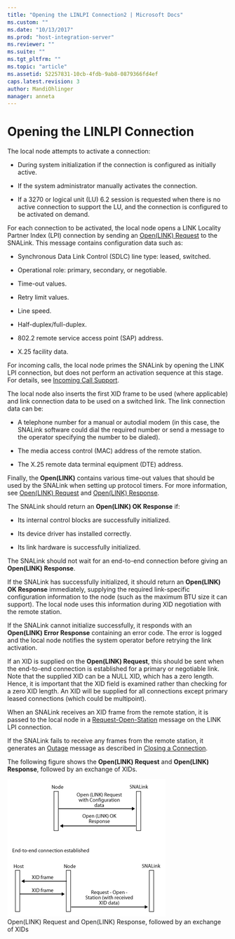 ```yaml
---
title: "Opening the LINLPI Connection2 | Microsoft Docs"
ms.custom: ""
ms.date: "10/13/2017"
ms.prod: "host-integration-server"
ms.reviewer: ""
ms.suite: ""
ms.tgt_pltfrm: ""
ms.topic: "article"
ms.assetid: 52257831-10cb-4fdb-9ab8-0879366fd4ef
caps.latest.revision: 3
author: MandiOhlinger
manager: anneta
---
```

# Opening the LINLPI Connection
The local node attempts to activate a connection:  
  
-   During system initialization if the connection is configured as initially active.  
  
-   If the system administrator manually activates the connection.  
  
-   If a 3270 or logical unit (LU) 6.2 session is requested when there is no active connection to support the LU, and the connection is configured to be activated on demand.  
  
 For each connection to be activated, the local node opens a LINK Locality Partner Index (LPI) connection by sending an [Open(LINK) Request](../Topic/Open\(LINK\)%20Request2.md) to the SNALink. This message contains configuration data such as:  
  
-   Synchronous Data Link Control (SDLC) line type: leased, switched.  
  
-   Operational role: primary, secondary, or negotiable.  
  
-   Time-out values.  
  
-   Retry limit values.  
  
-   Line speed.  
  
-   Half-duplex/full-duplex.  
  
-   802.2 remote service access point (SAP) address.  
  
-   X.25 facility data.  
  
 For incoming calls, the local node primes the SNALink by opening the LINK LPI connection, but does not perform an activation sequence at this stage. For details, see [Incoming Call Support](../core/incoming-call-support-snadis.md).  
  
 The local node also inserts the first XID frame to be used (where applicable) and link connection data to be used on a switched link. The link connection data can be:  
  
-   A telephone number for a manual or autodial modem (in this case, the SNALink software could dial the required number or send a message to the operator specifying the number to be dialed).  
  
-   The media access control (MAC) address of the remote station.  
  
-   The X.25 remote data terminal equipment (DTE) address.  
  
 Finally, the **Open(LINK)** contains various time-out values that should be used by the SNALink when setting up protocol timers. For more information, see [Open(LINK) Request](../Topic/Open\(LINK\)%20Request2.md) and [Open(LINK) Response](../Topic/Open\(LINK\)%20Response1.md).  
  
 The SNALink should return an **Open(LINK) OK Response** if:  
  
-   Its internal control blocks are successfully initialized.  
  
-   Its device driver has installed correctly.  
  
-   Its link hardware is successfully initialized.  
  
 The SNALink should not wait for an end-to-end connection before giving an **Open(LINK) Response**.  
  
 If the SNALink has successfully initialized, it should return an **Open(LINK) OK Response** immediately, supplying the required link-specific configuration information to the node (such as the maximum BTU size it can support). The local node uses this information during XID negotiation with the remote station.  
  
 If the SNALink cannot initialize successfully, it responds with an **Open(LINK) Error Response** containing an error code. The error is logged and the local node notifies the system operator before retrying the link activation.  
  
 If an XID is supplied on the **Open(LINK) Request**, this should be sent when the end-to-end connection is established for a primary or negotiable link. Note that the supplied XID can be a NULL XID, which has a zero length. Hence, it is important that the XID field is examined rather than checking for a zero XID length. An XID will be supplied for all connections except primary leased connections (which could be multipoint).  
  
 When an SNALink receives an XID frame from the remote station, it is passed to the local node in a [Request-Open-Station](../Topic/Request-Open-Station1.md) message on the LINK LPI connection.  
  
 If the SNALink fails to receive any frames from the remote station, it generates an [Outage](../Topic/Outage1.md) message as described in [Closing a Connection](../core/closing-a-connection-snadis.md).  
  
 The following figure shows the **Open(LINK) Request** and **Open(LINK) Response**, followed by an exchange of XIDs.  
  
 ![](../core/media/dev3a.gif "dev3a")  
Open(LINK) Request and Open(LINK) Response, followed by an exchange of XIDs
